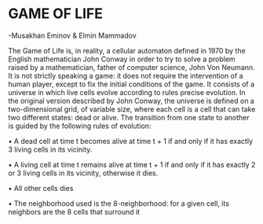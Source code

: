 # GAME OF LIFE
-Musakhan Eminov & Elmin Mammadov

The Game of Life is, in reality, a cellular automaton defined in 1970 by the English
mathematician John Conway in order to try to solve a problem raised by a
mathematician, father of computer science, John Von Neumann. It is not strictly
speaking a game: it does not require the intervention of a human player, except
to fix the initial conditions of the game. It consists of a universe in which live cells
evolve according to rules precise evolution. In the original version described by
John Conway, the universe is defined on a two-dimensional grid, of variable size,
where each cell is a cell that can take two different states: dead or alive. The
transition from one state to another is guided by the following rules of evolution:

• A dead cell at time t becomes alive at time t + 1 if and only if it has exactly
3 living cells in its vicinity.

• A living cell at time t remains alive at time t + 1 if and only if it has exactly 2
or 3 living cells in its vicinity, otherwise it dies.

• All other cells dies

• The neighborhood used is the 8-neighborhood: for a given cell, its neighbors
are the 8 cells that surround it

